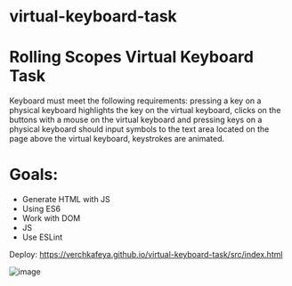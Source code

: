 # virtual-keyboard-task


# Rolling Scopes Virtual Keyboard Task

Keyboard must meet the following requirements: pressing a key on a physical keyboard highlights the key on the virtual keyboard, clicks on the buttons with a mouse on the virtual keyboard and pressing keys on a physical keyboard should input symbols to the text area located on the page above the virtual keyboard, keystrokes are animated.

# Goals:
* Generate HTML with JS
* Using ES6
* Work with DOM
* JS
* Use ESLint

Deploy: https://verchkafeya.github.io/virtual-keyboard-task/src/index.html

![image](https://user-images.githubusercontent.com/74105045/186138935-40039a23-11af-4338-a7e2-c80b2e78d75d.png)
